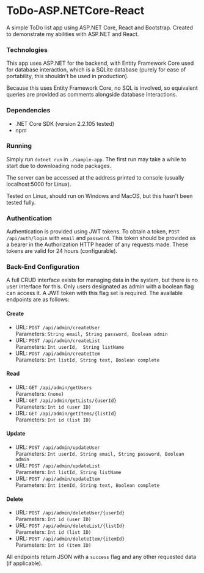 # ToDo-ASP.NETCore-React
A simple ToDo list app using ASP.NET Core, React and Bootstrap. Created to demonstrate my abilities with ASP.NET and React.

### Technologies
This app uses ASP.NET for the backend, with Entity Framework Core used for database interaction, which is a SQLite database (purely for ease of portability, this shouldn't be used in production).

Because this uses Entity Framework Core, no SQL is involved, so equivalent queries are provided as comments alongside database interactions.

### Dependencies
- .NET Core SDK (version 2.2.105 tested)
- npm

### Running
Simply run `dotnet run` in `./sample-app`. The first run may take a while to start due to downloading node packages.

The server can be accessed at the address printed to console (usually localhost:5000 for Linux).

Tested on Linux, should run on Windows and MacOS, but this hasn't been tested fully.

### Authentication
Authentication is provided using JWT tokens. To obtain a token, `POST /api/auth/login` with `email` and `password`. This token should be provided as a bearer in the Authorization HTTP header of any requests made. These tokens are valid for 24 hours (configurable).

### Back-End Configuration
A full CRUD interface exists for managing data in the system, but there is no user interface for this. Only users designated as admin with a boolean flag can access it. A JWT token with this flag set is required. The available endpoints are as follows:
#### Create
- URL: `POST /api/admin/createUser`  
Parameters: `String email, String password, Boolean admin`
- URL: `POST /api/admin/createList`  
Parameters: `Int userId,  String listName`
- URL: `POST /api/admin/createItem`  
Parameters: `Int listId, String text, Boolean complete`

#### Read
- URL: `GET /api/admin/getUsers`  
Parameters: `(none)`
- URL: `GET /api/admin/getLists/{userId}`  
Parameters: `Int id (user ID)`
- URL: `GET /api/admin/getItems/{listId}`  
Parameters: `Int id (list ID)`

#### Update
- URL: `POST /api/admin/updateUser`  
Parameters: `Int userId, String email, String password, Boolean admin`
- URL: `POST /api/admin/updateList`  
Parameters: `Int listId, String listName`
- URL: `POST /api/admin/updateItem`  
Parameters: `Int itemId, String text, Boolean complete`

#### Delete
- URL: `POST /api/admin/deleteUser/{userId}`  
Parameters: `Int id (user ID)`
- URL: `POST /api/admin/deleteList/{listId}`  
Parameters: `Int id (list ID)`
- URL: `POST /api/admin/deleteItem/{itemId}`  
Parameters: `Int id (item ID)`

All endpoints return JSON with a `success` flag and any other requested data (if applicable).